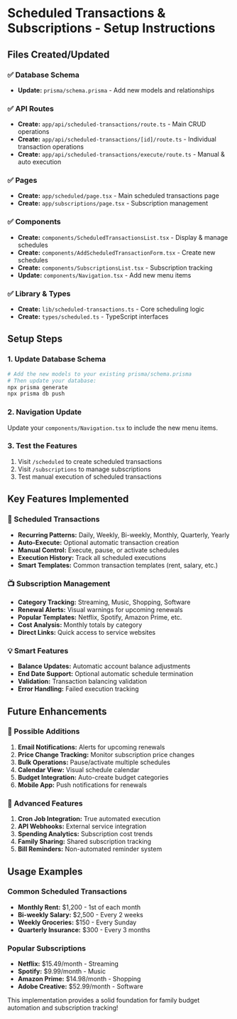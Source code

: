 # Scheduled Transactions & Subscriptions - Setup Instructions

## Files Created/Updated

### ✅ Database Schema
- **Update:** `prisma/schema.prisma` - Add new models and relationships

### ✅ API Routes
- **Create:** `app/api/scheduled-transactions/route.ts` - Main CRUD operations
- **Create:** `app/api/scheduled-transactions/[id]/route.ts` - Individual transaction operations  
- **Create:** `app/api/scheduled-transactions/execute/route.ts` - Manual & auto execution

### ✅ Pages
- **Create:** `app/scheduled/page.tsx` - Main scheduled transactions page
- **Create:** `app/subscriptions/page.tsx` - Subscription management

### ✅ Components
- **Create:** `components/ScheduledTransactionsList.tsx` - Display & manage schedules
- **Create:** `components/AddScheduledTransactionForm.tsx` - Create new schedules
- **Create:** `components/SubscriptionsList.tsx` - Subscription tracking
- **Update:** `components/Navigation.tsx` - Add new menu items

### ✅ Library & Types
- **Create:** `lib/scheduled-transactions.ts` - Core scheduling logic
- **Create:** `types/scheduled.ts` - TypeScript interfaces

## Setup Steps

### 1. Update Database Schema
```bash
# Add the new models to your existing prisma/schema.prisma
# Then update your database:
npx prisma generate
npx prisma db push
```

### 2. Navigation Update
Update your `components/Navigation.tsx` to include the new menu items.

### 3. Test the Features
1. Visit `/scheduled` to create scheduled transactions
2. Visit `/subscriptions` to manage subscriptions
3. Test manual execution of scheduled transactions

## Key Features Implemented

### 🔄 Scheduled Transactions
- **Recurring Patterns:** Daily, Weekly, Bi-weekly, Monthly, Quarterly, Yearly
- **Auto-Execute:** Optional automatic transaction creation
- **Manual Control:** Execute, pause, or activate schedules
- **Execution History:** Track all scheduled executions
- **Smart Templates:** Common transaction templates (rent, salary, etc.)

### 📺 Subscription Management
- **Category Tracking:** Streaming, Music, Shopping, Software
- **Renewal Alerts:** Visual warnings for upcoming renewals
- **Popular Templates:** Netflix, Spotify, Amazon Prime, etc.
- **Cost Analysis:** Monthly totals by category
- **Direct Links:** Quick access to service websites

### 💡 Smart Features
- **Balance Updates:** Automatic account balance adjustments
- **End Date Support:** Optional automatic schedule termination
- **Validation:** Transaction balancing validation
- **Error Handling:** Failed execution tracking

## Future Enhancements

### 🚀 Possible Additions
1. **Email Notifications:** Alerts for upcoming renewals
2. **Price Change Tracking:** Monitor subscription price changes
3. **Bulk Operations:** Pause/activate multiple schedules
4. **Calendar View:** Visual schedule calendar
5. **Budget Integration:** Auto-create budget categories
6. **Mobile App:** Push notifications for renewals

### 🔧 Advanced Features
1. **Cron Job Integration:** True automated execution
2. **API Webhooks:** External service integration
3. **Spending Analytics:** Subscription cost trends
4. **Family Sharing:** Shared subscription tracking
5. **Bill Reminders:** Non-automated reminder system

## Usage Examples

### Common Scheduled Transactions
- **Monthly Rent:** $1,200 - 1st of each month
- **Bi-weekly Salary:** $2,500 - Every 2 weeks
- **Weekly Groceries:** $150 - Every Sunday
- **Quarterly Insurance:** $300 - Every 3 months

### Popular Subscriptions
- **Netflix:** $15.49/month - Streaming
- **Spotify:** $9.99/month - Music
- **Amazon Prime:** $14.98/month - Shopping
- **Adobe Creative:** $52.99/month - Software

This implementation provides a solid foundation for family budget automation and subscription tracking!